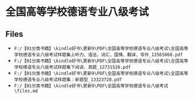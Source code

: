 # 全国高等学校德语专业八级考试

## Files

- `F:/【01分类书籍】\kindle好书\更新9\PDF\全国高等学校德语专业八级考试\全国高等学校德语专业八级考试样题集上听力、语法、词汇、国情、翻译、写作_12565068.pdf`
- `F:/【01分类书籍】\kindle好书\更新9\PDF\全国高等学校德语专业八级考试\全国高等学校德语专业八级考试样题集下阅读、真题_12731526.pdf`
- `F:/【01分类书籍】\kindle好书\更新9\PDF\全国高等学校德语专业八级考试\全国高等学校德语专业八级考试样题集：新题型_13323728.pdf`
- `F:/【01分类书籍】\kindle好书\更新9\PDF\全国高等学校德语专业八级考试\files.md`
